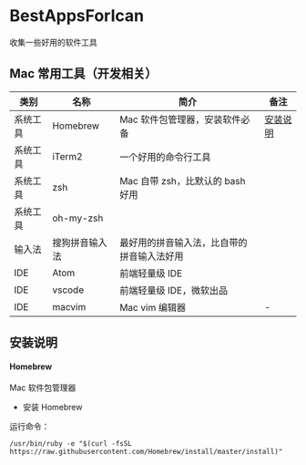# BestAppsForIcan

收集一些好用的软件工具

## Mac 常用工具（开发相关）

| 类别     | 名称           | 简介                                       | 备注                  |
| -------- | -------------- | ------------------------------------------ | --------------------- |
| 系统工具 | Homebrew       | Mac 软件包管理器，安装软件必备             | [安装说明](#Homebrew) |
| 系统工具 | iTerm2         | 一个好用的命令行工具                       |                       |
| 系统工具 | zsh            | Mac 自带 zsh，比默认的 bash 好用           |                       |
| 系统工具 | oh-my-zsh      |                                            |                       |
| 输入法   | 搜狗拼音输入法 | 最好用的拼音输入法，比自带的拼音输入法好用 |                       |
| IDE      | Atom           | 前端轻量级 IDE                             |                       |
| IDE      | vscode         | 前端轻量级 IDE，微软出品                   |                       |
| IDE      | macvim         | Mac vim 编辑器                             | -                     |

## 安装说明

#### Homebrew

Mac 软件包管理器

- 安装 Homebrew

运行命令：

```shell
/usr/bin/ruby -e "$(curl -fsSL https://raw.githubusercontent.com/Homebrew/install/master/install)"
```
